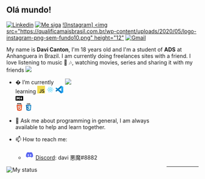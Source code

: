 ## Olá mundo!

[![Linkedin](https://img.shields.io/badge/-LinkedIn-blue?style=flat&logo=Linkedin&logoColor=white)](https://www.linkedin.com/in/davicanton/)
[<img src="https://img.shields.io/github/followers/CantonDev?label=follow&style=social" height="22" title="Me siga" />](https://github.com/CantonDev) 
[![Instagram] <img src="https://qualificamaisbrasil.com.br/wp-content/uploads/2020/05/logo-instagram-png-sem-fundo10.png" height="12"]("https://www.instagram.com/canton.png")
[![Gmail](https://img.shields.io/badge/-Gmail-c14438?style=flat&logo=Gmail&logoColor=white)](mailto:davihmcanton@gmail.com)


My name is **Davi Canton**, I'm 18 years old and I'm a student of **ADS** at Anhanguera in Brazil.
I am currently doing freelances sites with a friend. I love listening to music :heartbeat: :notes:, watching movies, series and sharing it with my friends <img height ="20" src= "https://camo.githubusercontent.com/6ba7b982e69849c28d40e15131d5557cd65455a6/68747470733a2f2f6d656469612e67697068792e636f6d2f6d656469612f4c6e516a7057614f4e386e68723231764e572f67697068792e676966" />

<img align= "right" width= "350" src= "https://thumbs.gfycat.com/ClosedDiscreteBlackbear-size_restricted.gif"/>


- � I’m currently learning <img height="20" src="https://raw.githubusercontent.com/github/explore/80688e429a7d4ef2fca1e82350fe8e3517d3494d/topics/javascript/javascript.png"></code>
<code><img height="20" src="https://raw.githubusercontent.com/github/explore/80688e429a7d4ef2fca1e82350fe8e3517d3494d/topics/react/react.png"></code>
<code><img height="20" src="https://raw.githubusercontent.com/github/explore/80688e429a7d4ef2fca1e82350fe8e3517d3494d/topics/visual-studio-code/visual-studio-code.png"></code>
<code> <img height = "20" src = "https://raw.githubusercontent.com/github/explore/80688e429a7d4ef2fca1e82350fe8e3517d3494d/topics/markdown/markdown.png"> </code>
<code><img height="20" src="https://raw.githubusercontent.com/github/explore/80688e429a7d4ef2fca1e82350fe8e3517d3494d/topics/html/html.png"></code>
<code><img height="20" src="https://raw.githubusercontent.com/github/explore/80688e429a7d4ef2fca1e82350fe8e3517d3494d/topics/css/css.png"></code>

- 💬 Ask me about programming in general, I am always <br> available to help and learn together.

- 📫 How to reach me: 
   - <a><img height="25" src="https://raw.githubusercontent.com/github/explore/80688e429a7d4ef2fca1e82350fe8e3517d3494d/topics/discord/discord.png"> [Discord](https://discord.com/): davi 悪魔#8882 </a>

<img title="My status" align="left" heigth="320" width="420" src="https://github-readme-stats.vercel.app/api?username=CantonDev&hide=issues&count_private=true&icon_color=871486&title_color=000000&bg_color=ffffff&show_icons=true)"
/>


----
